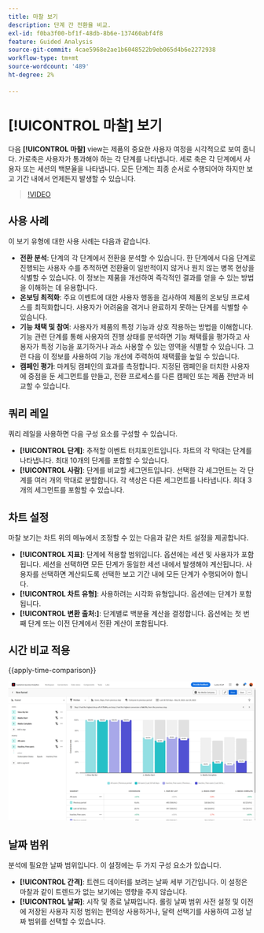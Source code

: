 ```yaml
---
title: 마찰 보기
description: 단계 간 전환율 비교.
exl-id: f0ba3f00-bf1f-48db-8b6e-137460abf4f8
feature: Guided Analysis
source-git-commit: 4cae5968e2ae1b6048522b9eb065d4b6e2272938
workflow-type: tm+mt
source-wordcount: '489'
ht-degree: 2%

---
```


# [!UICONTROL 마찰] 보기

다음 **[!UICONTROL 마찰]** view는 제품의 중요한 사용자 여정을 시각적으로 보여 줍니다. 가로축은 사용자가 통과해야 하는 각 단계를 나타냅니다. 세로 축은 각 단계에서 사용자 또는 세션의 백분율을 나타냅니다. 모든 단계는 최종 순서로 수행되어야 하지만 보고 기간 내에서 언제든지 발생할 수 있습니다.

>[!VIDEO](https://video.tv.adobe.com/v/3421663/?learn=on)

## 사용 사례

이 보기 유형에 대한 사용 사례는 다음과 같습니다.

* **전환 분석**: 단계의 각 단계에서 전환을 분석할 수 있습니다. 한 단계에서 다음 단계로 진행되는 사용자 수를 추적하면 전환율이 일반적이지 않거나 원치 않는 병목 현상을 식별할 수 있습니다. 이 정보는 제품을 개선하여 즉각적인 결과를 얻을 수 있는 방법을 이해하는 데 유용합니다.
* **온보딩 최적화**: 주요 이벤트에 대한 사용자 행동을 검사하여 제품의 온보딩 프로세스를 최적화합니다. 사용자가 어려움을 겪거나 완료하지 못하는 단계를 식별할 수 있습니다.
* **기능 채택 및 참여**: 사용자가 제품의 특정 기능과 상호 작용하는 방법을 이해합니다. 기능 관련 단계를 통해 사용자의 진행 상태를 분석하면 기능 채택률을 평가하고 사용자가 특정 기능을 포기하거나 과소 사용할 수 있는 영역을 식별할 수 있습니다. 그런 다음 이 정보를 사용하여 기능 개선에 주력하여 채택률을 높일 수 있습니다.
* **캠페인 평가**: 마케팅 캠페인의 효과를 측정합니다. 지정된 캠페인을 터치한 사용자에 중점을 둔 세그먼트를 만들고, 전환 프로세스를 다른 캠페인 또는 제품 전반과 비교할 수 있습니다.

## 쿼리 레일

쿼리 레일을 사용하면 다음 구성 요소를 구성할 수 있습니다.

* **[!UICONTROL 단계]**: 추적할 이벤트 터치포인트입니다. 차트의 각 막대는 단계를 나타냅니다. 최대 10개의 단계를 포함할 수 있습니다.
* **[!UICONTROL 사람]**: 단계를 비교할 세그먼트입니다. 선택한 각 세그먼트는 각 단계를 여러 개의 막대로 분할합니다. 각 색상은 다른 세그먼트를 나타냅니다. 최대 3개의 세그먼트를 포함할 수 있습니다.

## 차트 설정

마찰 보기는 차트 위의 메뉴에서 조정할 수 있는 다음과 같은 차트 설정을 제공합니다.

* **[!UICONTROL 지표]**: 단계에 적용할 범위입니다. 옵션에는 세션 및 사용자가 포함됩니다. 세션을 선택하면 모든 단계가 동일한 세션 내에서 발생해야 계산됩니다. 사용자를 선택하면 계산되도록 선택한 보고 기간 내에 모든 단계가 수행되어야 합니다.
* **[!UICONTROL 차트 유형]**: 사용하려는 시각화 유형입니다. 옵션에는 단계가 포함됩니다.
* **[!UICONTROL 변환 출처:]**: 단계별로 백분율 계산을 결정합니다. 옵션에는 첫 번째 단계 또는 이전 단계에서 전환 계산이 포함됩니다.

## 시간 비교 적용

{{apply-time-comparison}}

![마찰 시간 비교](../assets/friction-compare.png)

## 날짜 범위

분석에 필요한 날짜 범위입니다. 이 설정에는 두 가지 구성 요소가 있습니다.

* **[!UICONTROL 간격]**: 트렌드 데이터를 보려는 날짜 세부 기간입니다. 이 설정은 마찰과 같이 트렌드가 없는 보기에는 영향을 주지 않습니다.
* **[!UICONTROL 날짜]**: 시작 및 종료 날짜입니다. 롤링 날짜 범위 사전 설정 및 이전에 저장된 사용자 지정 범위는 편의상 사용하거나, 달력 선택기를 사용하여 고정 날짜 범위를 선택할 수 있습니다.
